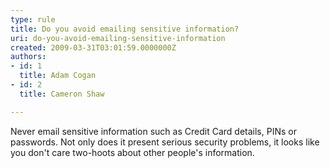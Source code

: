```yaml
---
type: rule
title: Do you avoid emailing sensitive information?
uri: do-you-avoid-emailing-sensitive-information
created: 2009-03-31T03:01:59.0000000Z
authors:
- id: 1
  title: Adam Cogan
- id: 2
  title: Cameron Shaw

---
```




<span class='intro'> Never email sensitive information such as Credit Card details, PINs or passwords. Not only does it present serious security problems, it looks like you don't care two-hoots about other people's information.
 </span>




